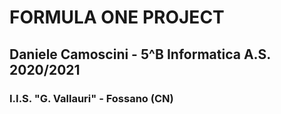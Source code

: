 # FORMULA ONE PROJECT
## Daniele Camoscini - 5^B Informatica A.S. 2020/2021
### I.I.S. "G. Vallauri" - Fossano (CN)
